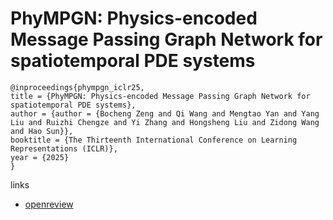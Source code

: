 # PhyMPGN: Physics-encoded Message Passing Graph Network for spatiotemporal PDE systems

```
@inproceedings{phympgn_iclr25,
title = {PhyMPGN: Physics-encoded Message Passing Graph Network for spatiotemporal PDE systems},
author = {author = {Bocheng Zeng and Qi Wang and Mengtao Yan and Yang Liu and Ruizhi Chengze and Yi Zhang and Hongsheng Liu and Zidong Wang and Hao Sun}},
booktitle = {The Thirteenth International Conference on Learning Representations (ICLR)},
year = {2025}
}
```

links
- [openreview](https://openreview.net/forum?id=fU8H4lzkIm)
